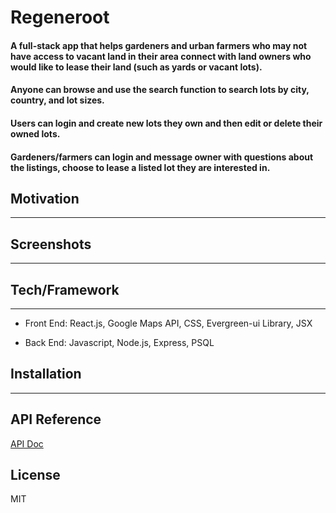 # Regeneroot

#### A full-stack app that helps gardeners and urban farmers who may not have access to vacant land in their area connect with land owners who would like to lease their land (such as yards or vacant lots).

#### Anyone can browse and use the search function to search lots by city, country, and lot sizes.

#### Users can login and create new lots they own and then edit or delete their owned lots. 

#### Gardeners/farmers can login and message owner with questions about the listings, choose to lease a listed lot they are interested in.

## Motivation
---

## Screenshots
---


## Tech/Framework
---
* Front End: React.js, Google Maps API, CSS, Evergreen-ui Library, JSX

* Back End: Javascript, Node.js, Express, PSQL


## Installation
___

## API Reference
[API Doc](https://github.com/jyxgao/regeneroot/blob/master/docs/serverRoutes.md)

## License
MIT 


